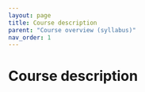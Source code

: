 ```yaml
---
layout: page
title: Course description
parent: "Course overview (syllabus)"
nav_order: 1
---
```


# Course description
